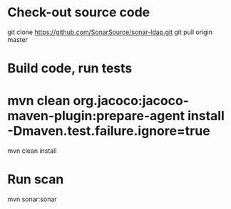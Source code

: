 # Check-out source code
git clone https://github.com/SonarSource/sonar-ldap.git
git pull origin master

# Build code, run tests
# mvn clean org.jacoco:jacoco-maven-plugin:prepare-agent install -Dmaven.test.failure.ignore=true
mvn clean install

# Run scan
mvn sonar:sonar
